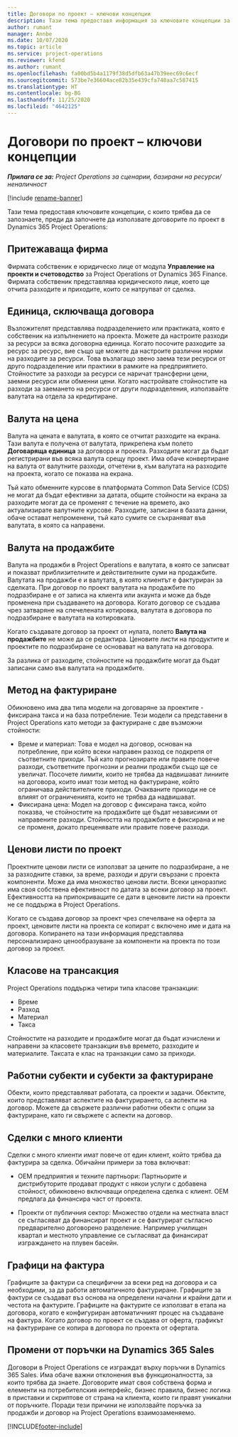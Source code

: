 ```yaml
---
title: Договори по проект – ключови концепции
description: Тази тема предоставя информация за ключовите концепции за договори по проекти в Project Operations.
author: rumant
manager: Annbe
ms.date: 10/07/2020
ms.topic: article
ms.service: project-operations
ms.reviewer: kfend
ms.author: rumant
ms.openlocfilehash: fa00bd5b4a1179f38d5dfb63a47b39eec69c6ecf
ms.sourcegitcommit: 573be7e36604ace82b35e439cfa748aa7c587415
ms.translationtype: HT
ms.contentlocale: bg-BG
ms.lasthandoff: 11/25/2020
ms.locfileid: "4642125"
---
```

# <a name="project-contracts---key-concepts"></a>Договори по проект – ключови концепции

_**Прилага се за:** Project Operations за сценарии, базирани на ресурси/неналичност_

[!include [rename-banner](~/includes/cc-data-platform-banner.md)]

Тази тема предоставя ключовите концепции, с които трябва да се запознаете, преди да започнете да използвате договорите по проект в Dynamics 365 Project Operations:

## <a name="owning-company"></a>Притежаваща фирма

Фирмата собственик е юридическо лице от модула **Управление на проекти и счетоводство** за Project Operations от Dynamics 365 Finance. Фирмата собственик представлява юридическото лице, което ще отчита разходите и приходите, които се натрупват от сделка.

## <a name="contracting-unit"></a>Единица, сключваща договора

Възложителят представлява подразделението или практиката, която е собственик на изпълнението на проекта. Можете да настроите разходи за ресурси за всяка договорна единица. Когато посочите разходите за ресурс за ресурс, вие също ще можете да настроите различни норми на разходите за ресурси. Това възлагащо звено заема тези ресурси от друго подразделение или практики в рамките на предприятието. Стойностите за разходи за ресурси се наричат трансферни цени, заемни ресурси или обменни цени. Когато настройвате стойностите на разходи за заемането на ресурси от други подразделения, използвайте валутата на отдела за кредитиране.

## <a name="cost-currency"></a>Валута на цена

Валута на цената е валутата, в която се отчитат разходите на екрана. Тази валута е получена от валутата, прикрепена към полето **Договаряща единица** за договора и проекта. Разходите могат да бъдат регистрирани във всяка валута срещу проект. Има обаче конвертиране на валута от валутните разходи, отчетени в, към валутата на разходите на проекта, когато се показва на екрана.

Тъй като обменните курсове в платформата Common Data Service (CDS) не могат да бъдат ефективни за датата, общите стойности на екрана за разходите могат да се променят с течение на времето, ако актуализирате валутните курсове. Разходите, записани в базата данни, обаче остават непроменени, тъй като сумите се съхраняват във валутата, в която са направени.

## <a name="sales-currency"></a>Валута на продажбите

Валута на продажби в Project Operations е валутата, в която се записват и показват приблизителните и действителните суми на продажбите. Валутата на продажби е и валутата, в която клиентът е фактуриран за сделката. При договор по проект валутата на продажбите по подразбиране е от записа на клиента или акаунта и може да бъде променена при създаването на договора. Когато договор се създава чрез затваряне на спечелената котировка, валутата в договора по подразбиране е валутата на котировката.

Когато създавате договор за проект от нулата, полето **Валута на продажбите** не може да се редактира. Ценовите листи на продуктите и проектите по подразбиране се основават на валутата на договора.

За разлика от разходите, стойностите на продажбите могат да бъдат записани само във валутата на продажбите.

## <a name="billing-method"></a>Метод на фактуриране

Обикновено има два типа модели на договаряне за проектите - фиксирана такса и на база потребление. Тези модели са представени в Project Operations като методи за фактуриране с две възможни стойности:

- Време и материал: Това е модел на договор, основан на потребление, при който всеки направен разход се подкрепя от съответните приходи. Тъй като прогнозирате или правите повече разходи, съответните прогнозни и реални продажби също ще се увеличат. Посочете лимити, които не трябва да надвишават линиите на договора, които имат този метод на фактуриране, който ограничава действителните приходи. Очакваните приходи не се влияят от ограниченията, които не трябва да надвишават.
- Фиксирана цена: Модел на договор с фиксирана такса, който показва, че стойностите на продажбите ще бъдат независими от направените разходи. Стойността на продажбите е фиксирана и не се променя, докато преценявате или правите повече разходи.

## <a name="project-price-lists"></a>Ценови листи по проект

Проектните ценови листи се използват за цените по подразбиране, а не за разходните ставки, за време, разходи и други свързани с проекта компоненти. Може да има множество ценови листи. Всеки ценоразпис има своя собствена ефективност по датата за всеки договор за проект. Ефективността на припокриващите се дати в ценовите листи на проекти не се поддържа в Project Operations.

Когато се създава договор за проект чрез спечелване на оферта за проект, ценовите листи на проекта се копират с включено име и дата на договора. Копирането на тази информация представлява персонализирано ценообразуване за компоненти на проекта по този договор за проект.

## <a name="transaction-classes"></a>Класове на трансакция

Project Operations поддържа четири типа класове транзакции:

- Време
- Разход
- Материал
- Такса

Стойностите на разходите и продажбите могат да бъдат изчислени и направени за класовете транзакции във времето, разходите и материалите. Таксата е клас на транзакции само за приходи.

## <a name="work-entities-and-billing-entities"></a>Работни субекти и субекти за фактуриране

Обекти, които представляват работата, са проекти и задачи. Обектите, които представляват аспектите на фактурирането, са аспекти на договор. Можете да свържете различни работни обекти с опции за фактуриране, като ги свържете с аспекти на договор.

## <a name="multi-customer-deals"></a>Сделки с много клиенти

Сделки с много клиенти имат повече от един клиент, който трябва да фактурира за сделка. Обичайни примери за това включват:

- OEM предприятия и техните партньори: Партньорите и дистрибуторите продават продукт с някои услуги с добавена стойност, обикновено включващи определена сделка с клиент. OEM предлага да финансира част от проекта. 

- Проекти от публичния сектор: Множество отдели на местната власт се съгласяват да финансират проект и се фактурират съгласно предварително договорено разделение. Например училищен квартал и местното управление се съгласяват да финансират изграждането на плувен басейн.

## <a name="invoice-schedules"></a>Графици на фактура

Графиците за фактури са специфични за всеки ред на договора и са необходими, за да работи автоматичното фактуриране. Графиците за фактури се създават въз основа на определени начални и крайни дати и честота на фактурите. Графиците на фактурите се използват в етапа на договора, когато е конфигуриран автоматичният процес на създаване на фактура. Когато договор по проект се създава от оферта, графикът на фактуриране се копира в договора по проекта от офертата.

## <a name="changes-from-dynamics-365-sales-orders"></a>Промени от поръчки на Dynamics 365 Sales

Договори в Project Operations се изграждат върху поръчки в Dynamics 365 Sales. Има обаче важни отклонения във функционалността, за които трябва да знаете. Договорите имат своя собствена форма и елементи на потребителския интерфейс, бизнес правила, бизнес логика в приставки и скриптове от страна на клиента, които ги правят уникални от поръчките. Поради тези причини не използвайте поръчка за продажби и договор на Project Operations взаимозаменяемо.


[!INCLUDE[footer-include](../includes/footer-banner.md)]
